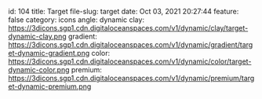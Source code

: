 id: 104
title: Target 
file-slug: target
date: Oct 03, 2021 20:27:44
feature: false
category: icons
angle: dynamic
clay: https://3dicons.sgp1.cdn.digitaloceanspaces.com/v1/dynamic/clay/target-dynamic-clay.png
gradient: https://3dicons.sgp1.cdn.digitaloceanspaces.com/v1/dynamic/gradient/target-dynamic-gradient.png
color: https://3dicons.sgp1.cdn.digitaloceanspaces.com/v1/dynamic/color/target-dynamic-color.png
premium: https://3dicons.sgp1.cdn.digitaloceanspaces.com/v1/dynamic/premium/target-dynamic-premium.png
